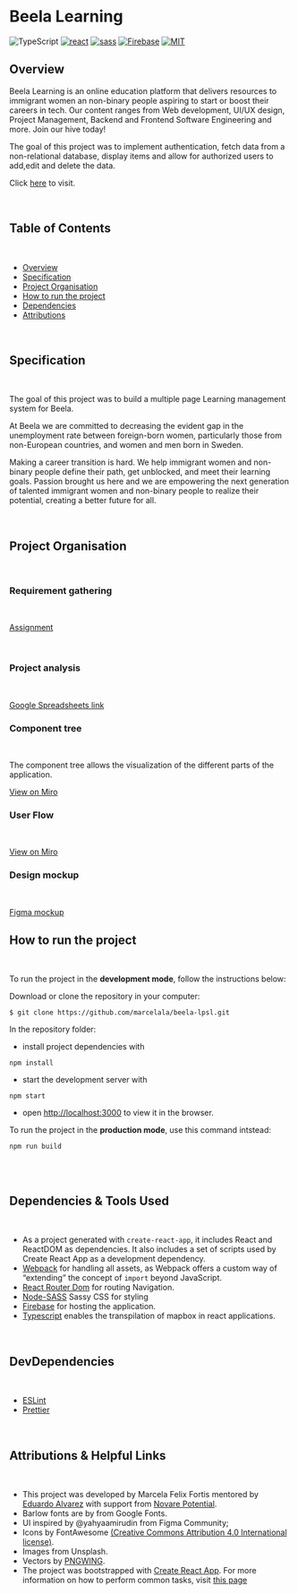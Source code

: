 # Beela Learning

![TypeScript](https://img.shields.io/badge/typescript-%23007ACC.svg?style=for-the-badge&logo=typescript&logoColor=white)
[![react](https://img.shields.io/badge/React-20232A?style=for-the-badge&logo=react&logoColor=61DAFB)](https://reactjs.org/)
[![sass](https://img.shields.io/badge/Sass-CC6699?style=for-the-badge&logo=sass&logoColor=white)](https://sass-lang.com/)
[![Firebase](https://img.shields.io/badge/firebase-%23039BE5.svg?style=for-the-badge&logo=firebase)](https://firebase.google.com/)
[![MIT](https://camo.githubusercontent.com/3dbcfa4997505c80ef928681b291d33ecfac2dabf563eb742bb3e269a5af909c/68747470733a2f2f696d672e736869656c64732e696f2f6769746875622f6c6963656e73652f496c65726961796f2f6d61726b646f776e2d6261646765733f7374796c653d666f722d7468652d6261646765)](https://professionalprograms.mit.edu/?utm_source=google&utm_medium=cpc&utm_campaign=MIT_BRAND_PROTECTION&utm_medium=ppc&utm_term=massachusetts%20institute%20of%20technology%20mit&utm_campaign=MIT_BRAND_PROTECTION&utm_source=adwords&hsa_mt=e&hsa_src=g&hsa_tgt=kwd-325879874370&hsa_acc=2660252290&hsa_ad=406000382319&hsa_cam=8546883354&hsa_kw=massachusetts%20institute%20of%20technology%20mit&hsa_net=adwords&hsa_ver=3&hsa_grp=85551586934&gclid=CjwKCAjwr56IBhAvEiwA1fuqGvMJK9N0hVJ40ns4Qil_4byBgG-0AKpD5gEImBRlcJ1cmbHUsDzoohoCMK4QAvD_BwE)
## Overview

Beela Learning is an online education platform that delivers resources to immigrant women an non-binary people aspiring to start or boost their careers in tech. Our content ranges from Web development, UI/UX design, Project Management, Backend and Frontend Software Engineering and more. Join our hive today!

The goal of this project was to implement authentication, fetch data from a non-relational database, display items and allow for authorized users to add,edit and delete the data. 

Click [here](https://beela-learning.web.app/)
to visit.

<br/>

## Table of Contents

<br/>

- [Overview](#overview)
- [Specification](#specification)
- [Project Organisation](#project-organisation)
- [How to run the project](#how-to-run-the-project)
- [Dependencies](#dependencies-&-tools-used)
- [Attributions](#attributions-&-helpful-links)
  <br/>

<br/>

## Specification

<br/>

The goal of this project was to build a multiple page Learning management system for Beela. 

At Beela we are committed to decreasing the evident gap in the unemployment rate between foreign-born women, particularly those from non-European countries, and women and men born in Sweden.

Making a career transition is hard. We help immigrant women and non-binary people define their path, get unblocked, and meet their learning goals. Passion brought us here and we are empowering the next generation of talented immigrant women and non-binary people to realize their potential, creating a better future for all.

<br/>


## Project Organisation

<br/>

### Requirement gathering

<br/>

[Assignment](https://docs.google.com/document/d/1cxZwIWpy5O4V6Ck0QnIMmlcx2z2y157WW7ZVOP_CZkg/edit?usp=sharing)

<br/>

### Project analysis

<br/>

[Google Spreadsheets link](https://docs.google.com/spreadsheets/d/1HVMCnyVIdUI2t3jrGkX4ERfM2RNz1A4gNi72EJRv2Oo/edit?usp=sharing)
<br/>

### Component tree

<br/>

The component tree allows the visualization of the different parts of the application.
<br/>

[View on Miro](https://miro.com/welcomeonboard/cTVWT2dRcDJtTDBjQnYza2pBak5ranc5QnRlcFJXMGRoSG0xM3M1NDJnSDRpdXAzWVRTNkpQUm5YeGREbWpyY3wzMDc0NDU3MzY0NzI0NzM5OTk5?invite_link_id=542491329720)
<br/>

### User Flow

<br/>

[View on Miro](https://miro.com/welcomeonboard/cTVWT2dRcDJtTDBjQnYza2pBak5ranc5QnRlcFJXMGRoSG0xM3M1NDJnSDRpdXAzWVRTNkpQUm5YeGREbWpyY3wzMDc0NDU3MzY0NzI0NzM5OTk5?invite_link_id=542491329720)
<br/>


### Design mockup

<br/>

[Figma mockup](https://www.figma.com/file/KjMNtQdwLdnsrMqLtvehbl/Beela-Learning?node-id=2256%3A25)
<br/>

## How to run the project

<br/>

To run the project in the **development mode**, follow the instructions below:

Download or clone the repository in your computer:

```
$ git clone https://github.com/marcelala/beela-lpsl.git
```

In the repository folder:

- install project dependencies with

```
npm install
```

- start the development server with

```
npm start
```

- open [http://localhost:3000](http://localhost:3000) to view it in the browser.

To run the project in the **production mode**, use this command intstead:

```
npm run build
```

<br/>

<br/>

## Dependencies & Tools Used

<br/>

- As a project generated with `create-react-app`, it includes React and ReactDOM as dependencies. It also includes a set
  of scripts used by Create React App as a development dependency.
- [Webpack](https://webpack.js.org/) for handling all assets, as Webpack offers a custom way of “extending” the concept
  of `import` beyond JavaScript.
- [React Router Dom](https://www.npmjs.com/package/react-router-dom) for routing Navigation.
- [Node-SASS](https://github.com/sass/) Sassy CSS for styling
- [Firebase](https://firebase.google.com/) for hosting the application.
- [Typescript](https://www.npmjs.com/package/typescript) enables the transpilation of mapbox in react
  applications.

<br/>

## DevDependencies

<br/>

- [ESLint](https://eslint.org/)
- [Prettier](https://prettier.io/)

<br/>

## Attributions & Helpful Links

<br/>

- This project was developed by Marcela Felix Fortis mentored by [Eduardo Alvarez](https://github.com/elalienx) with
  support from [Novare Potential](https://www.novarepotential.com/).
- Barlow fonts are by from Google Fonts.
- UI inspired by @yahyaamirudin from Figma Community;
- Icons by FontAwesome [(Creative Commons Attribution 4.0 International license)](https://fontawesome.com/license).
- Images from Unsplash.
- Vectors by [PNGWING](https://www.pngwing.com/en/free-png-zbytj).
- The project was bootstrapped with [Create React App](https://github.com/facebookincubator/create-react-app). For more
  information on how to perform common tasks,
  visit [this page](https://github.com/facebookincubator/create-react-app/blob/master/packages/react-scripts/template/README.md)
